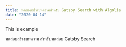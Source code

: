 ```yaml
---
title: ทดสอบสร้างบทความสำหรับ Gatsby Search with Algolia
date: "2020-04-14"
---
```


This is example

ทดสอบสร้างบทความ สำหรับทดสอบ Gatsby Search